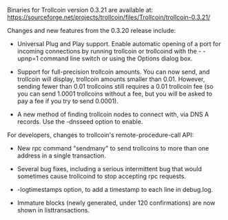 Binaries for Trollcoin version 0.3.21 are available at:
  https://sourceforge.net/projects/trollcoin/files/Trollcoin/trollcoin-0.3.21/

Changes and new features from the 0.3.20 release include:

* Universal Plug and Play support.  Enable automatic opening of a port for incoming connections by running trollcoin or trollcoind with the - -upnp=1 command line switch or using the Options dialog box.

* Support for full-precision trollcoin amounts.  You can now send, and trollcoin will display, trollcoin amounts smaller than 0.01.  However, sending fewer than 0.01 trollcoins still requires a 0.01 trollcoin fee (so you can send 1.0001 trollcoins without a fee, but you will be asked to pay a fee if you try to send 0.0001).

* A new method of finding trollcoin nodes to connect with, via DNS A records. Use the -dnsseed option to enable.

For developers, changes to trollcoin's remote-procedure-call API:

* New rpc command "sendmany" to send trollcoins to more than one address in a single transaction.

* Several bug fixes, including a serious intermittent bug that would sometimes cause trollcoind to stop accepting rpc requests. 

* -logtimestamps option, to add a timestamp to each line in debug.log.

* Immature blocks (newly generated, under 120 confirmations) are now shown in listtransactions.
